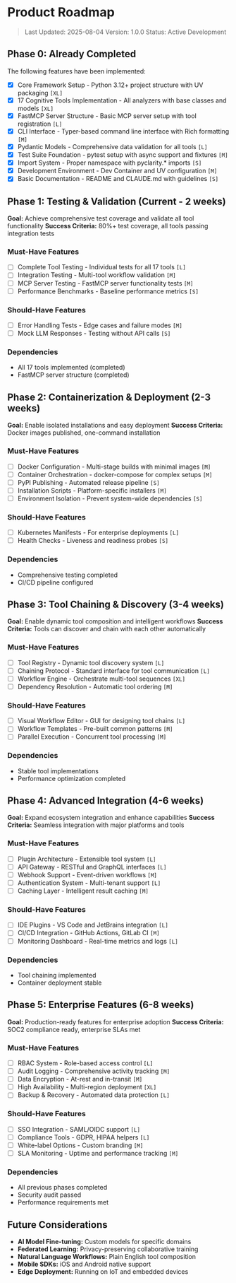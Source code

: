 # Product Roadmap

> Last Updated: 2025-08-04
> Version: 1.0.0
> Status: Active Development

## Phase 0: Already Completed

The following features have been implemented:

- [x] Core Framework Setup - Python 3.12+ project structure with UV packaging `[XL]`
- [x] 17 Cognitive Tools Implementation - All analyzers with base classes and models `[XL]`
- [x] FastMCP Server Structure - Basic MCP server setup with tool registration `[L]`
- [x] CLI Interface - Typer-based command line interface with Rich formatting `[M]`
- [x] Pydantic Models - Comprehensive data validation for all tools `[L]`
- [x] Test Suite Foundation - pytest setup with async support and fixtures `[M]`
- [x] Import System - Proper namespace with pyclarity.* imports `[S]`
- [x] Development Environment - Dev Container and UV configuration `[M]`
- [x] Basic Documentation - README and CLAUDE.md with guidelines `[S]`

## Phase 1: Testing & Validation (Current - 2 weeks)

**Goal:** Achieve comprehensive test coverage and validate all tool functionality
**Success Criteria:** 80%+ test coverage, all tools passing integration tests

### Must-Have Features

- [ ] Complete Tool Testing - Individual tests for all 17 tools `[L]`
- [ ] Integration Testing - Multi-tool workflow validation `[M]`
- [ ] MCP Server Testing - FastMCP server functionality tests `[M]`
- [ ] Performance Benchmarks - Baseline performance metrics `[S]`

### Should-Have Features

- [ ] Error Handling Tests - Edge cases and failure modes `[M]`
- [ ] Mock LLM Responses - Testing without API calls `[S]`

### Dependencies

- All 17 tools implemented (completed)
- FastMCP server structure (completed)

## Phase 2: Containerization & Deployment (2-3 weeks)

**Goal:** Enable isolated installations and easy deployment
**Success Criteria:** Docker images published, one-command installation

### Must-Have Features

- [ ] Docker Configuration - Multi-stage builds with minimal images `[M]`
- [ ] Container Orchestration - docker-compose for complex setups `[M]`
- [ ] PyPI Publishing - Automated release pipeline `[S]`
- [ ] Installation Scripts - Platform-specific installers `[M]`
- [ ] Environment Isolation - Prevent system-wide dependencies `[S]`

### Should-Have Features

- [ ] Kubernetes Manifests - For enterprise deployments `[L]`
- [ ] Health Checks - Liveness and readiness probes `[S]`

### Dependencies

- Comprehensive testing completed
- CI/CD pipeline configured

## Phase 3: Tool Chaining & Discovery (3-4 weeks)

**Goal:** Enable dynamic tool composition and intelligent workflows
**Success Criteria:** Tools can discover and chain with each other automatically

### Must-Have Features

- [ ] Tool Registry - Dynamic tool discovery system `[L]`
- [ ] Chaining Protocol - Standard interface for tool communication `[L]`
- [ ] Workflow Engine - Orchestrate multi-tool sequences `[XL]`
- [ ] Dependency Resolution - Automatic tool ordering `[M]`

### Should-Have Features

- [ ] Visual Workflow Editor - GUI for designing tool chains `[L]`
- [ ] Workflow Templates - Pre-built common patterns `[M]`
- [ ] Parallel Execution - Concurrent tool processing `[M]`

### Dependencies

- Stable tool implementations
- Performance optimization completed

## Phase 4: Advanced Integration (4-6 weeks)

**Goal:** Expand ecosystem integration and enhance capabilities
**Success Criteria:** Seamless integration with major platforms and tools

### Must-Have Features

- [ ] Plugin Architecture - Extensible tool system `[L]`
- [ ] API Gateway - RESTful and GraphQL interfaces `[L]`
- [ ] Webhook Support - Event-driven workflows `[M]`
- [ ] Authentication System - Multi-tenant support `[L]`
- [ ] Caching Layer - Intelligent result caching `[M]`

### Should-Have Features

- [ ] IDE Plugins - VS Code and JetBrains integration `[L]`
- [ ] CI/CD Integration - GitHub Actions, GitLab CI `[M]`
- [ ] Monitoring Dashboard - Real-time metrics and logs `[L]`

### Dependencies

- Tool chaining implemented
- Container deployment stable

## Phase 5: Enterprise Features (6-8 weeks)

**Goal:** Production-ready features for enterprise adoption
**Success Criteria:** SOC2 compliance ready, enterprise SLAs met

### Must-Have Features

- [ ] RBAC System - Role-based access control `[L]`
- [ ] Audit Logging - Comprehensive activity tracking `[M]`
- [ ] Data Encryption - At-rest and in-transit `[M]`
- [ ] High Availability - Multi-region deployment `[XL]`
- [ ] Backup & Recovery - Automated data protection `[L]`

### Should-Have Features

- [ ] SSO Integration - SAML/OIDC support `[L]`
- [ ] Compliance Tools - GDPR, HIPAA helpers `[L]`
- [ ] White-label Options - Custom branding `[M]`
- [ ] SLA Monitoring - Uptime and performance tracking `[M]`

### Dependencies

- All previous phases completed
- Security audit passed
- Performance requirements met

## Future Considerations

- **AI Model Fine-tuning:** Custom models for specific domains
- **Federated Learning:** Privacy-preserving collaborative training
- **Natural Language Workflows:** Plain English tool composition
- **Mobile SDKs:** iOS and Android native support
- **Edge Deployment:** Running on IoT and embedded devices